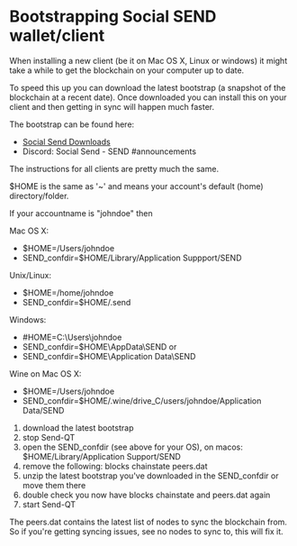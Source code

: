 # Bootstrapping Social SEND wallet/client

When installing a new client (be it on Mac OS X, Linux or windows) it might take a while to get the blockchain on your computer up to date.

To speed this up you can download the latest bootstrap (a snapshot of the blockchain at a recent date).
Once downloaded you can install this on your client and then getting in sync will happen much faster.


The bootstrap can be found here:
- <a href="https://socialsend.io/#downloads">Social Send Downloads</a>
- Discord: Social Send - SEND #announcements


The instructions for all clients are pretty much the same.

$HOME is the same as '~' and means your account's default (home) directory/folder.

If your accountname is "johndoe" then

Mac OS X: 
- $HOME=/Users/johndoe 
- SEND_confdir=$HOME/Library/Application Suppport/SEND

Unix/Linux: 
- $HOME=/home/johndoe 
- SEND_confdir=$HOME/.send


Windows: 
- #HOME=C:\Users\johndoe
- SEND_confdir=$HOME\AppData\SEND
or
- SEND_confdir=$HOME\Application Data\SEND

Wine on Mac OS X:
- $HOME=/Users/johndoe 
- SEND_confdir=$HOME/.wine/drive_C/users/johndoe/Application Data/SEND



1. download the latest bootstrap 
1. stop Send-QT
2. open the SEND_confdir (see above for your OS), on macos: $HOME/Library/Application Support/SEND
3. remove the following: blocks chainstate peers.dat
4. unzip the latest bootstrap you've downloaded in the SEND_confdir or move them there
5. double check you now have blocks chainstate and peers.dat again
6. start Send-QT


The peers.dat contains the latest list of nodes to sync the blockchain from. So if you're getting syncing issues, see no nodes to sync to, this will fix it.


